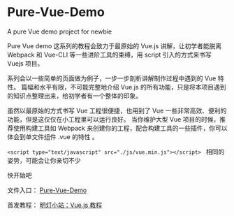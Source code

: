 # Pure-Vue-Demo
A pure Vue demo project for newbie


Pure Vue demo 这系列的教程会致力于最原始的 Vue.js 讲解，让初学者能脱离 Webpack 和 Vue-CLI 等一些进阶工具的束缚，用 script 引入的方式来书写 Vuejs 项目。


系列会以一些简单的页面做为例子，一步一步剖析讲解制作过程中遇到的 Vue 特性。
篇幅和水平有限，不可能完整地介绍 Vue.js 的所有功能，只是将本项目遇到的知识点整理出来，给初学者有一个整体的印象。


虽然以最原始的方式书写 Vue 工程很便捷，也用到了 Vue 一些非常高效、便利的功能，但是这仅仅在小工程里可以运行良好。
当你维护大型 Vue 项目的时候，推荐使用构建工具如 Webpack 来创建你的工程，配合构建工具的一些插件，你可以体会到单文件组件 .vue 的特性 。


`<script type="text/javascript" src="./js/vue.min.js"></script> `
相同的姿势，可能会让你亲切不少


快开始吧

文件入口： [Pure-Vue-Demo](https://shishixu.github.io/Pure-Vue-Demo/index.html)


首发教程： [明灯小站：Vue.js 教程](https://www.mingtern.com/lesson/767952/)
